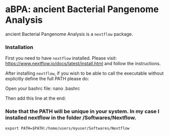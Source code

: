 # aBPA: ancient Bacterial Pangenome Analysis

ancient Bacterial Pangenome Analysis is a `nextflow` package.

### Installation
First you need to have `nextflow` installed. Please visit: https://www.nextflow.io/docs/latest/install.html and follow the instructions.


After installing `nextflow`, if you wish to be able to call the executable without explicitly define the full PATH please do:

Open your bashrc file:
nano .bashrc

Then add this line at the end: 



### Note that the PATH will be unique in your system. In my case I installed nextflow in the folder /Softwares/Nextflow.
`export PATH=$PATH:/home/users/myuser/Softwares/Nextflow`


